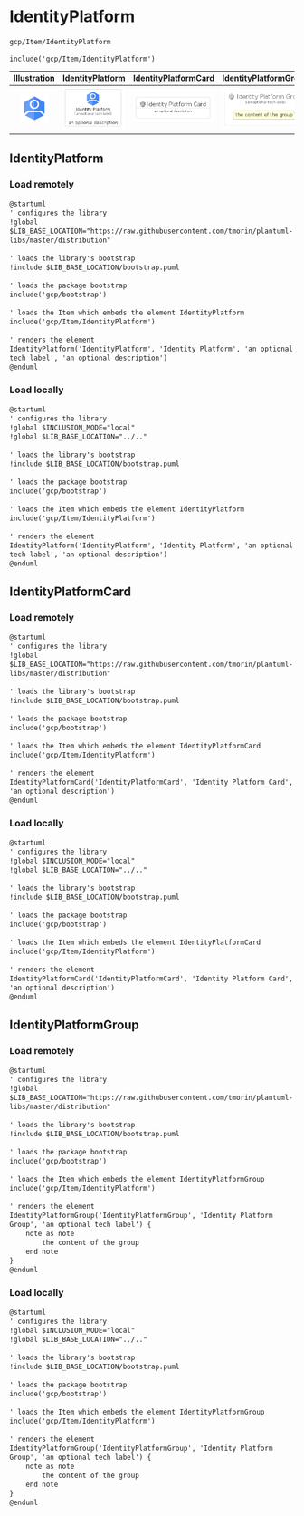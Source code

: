 # IdentityPlatform


```text
gcp/Item/IdentityPlatform
```

```text
include('gcp/Item/IdentityPlatform')
```



| Illustration | IdentityPlatform | IdentityPlatformCard | IdentityPlatformGroup |
| :---: | :---: | :---: | :---: |
| ![illustration for Illustration](../../gcp/Item/IdentityPlatform.png) | ![illustration for IdentityPlatform](../../gcp/Item/IdentityPlatform.Local.png) | ![illustration for IdentityPlatformCard](../../gcp/Item/IdentityPlatformCard.Local.png) | ![illustration for IdentityPlatformGroup](../../gcp/Item/IdentityPlatformGroup.Local.png) |




## IdentityPlatform

### Load remotely
```plantuml
@startuml
' configures the library
!global $LIB_BASE_LOCATION="https://raw.githubusercontent.com/tmorin/plantuml-libs/master/distribution"

' loads the library's bootstrap
!include $LIB_BASE_LOCATION/bootstrap.puml

' loads the package bootstrap
include('gcp/bootstrap')

' loads the Item which embeds the element IdentityPlatform
include('gcp/Item/IdentityPlatform')

' renders the element
IdentityPlatform('IdentityPlatform', 'Identity Platform', 'an optional tech label', 'an optional description')
@enduml
```

### Load locally
```plantuml
@startuml
' configures the library
!global $INCLUSION_MODE="local"
!global $LIB_BASE_LOCATION="../.."

' loads the library's bootstrap
!include $LIB_BASE_LOCATION/bootstrap.puml

' loads the package bootstrap
include('gcp/bootstrap')

' loads the Item which embeds the element IdentityPlatform
include('gcp/Item/IdentityPlatform')

' renders the element
IdentityPlatform('IdentityPlatform', 'Identity Platform', 'an optional tech label', 'an optional description')
@enduml
```

## IdentityPlatformCard

### Load remotely
```plantuml
@startuml
' configures the library
!global $LIB_BASE_LOCATION="https://raw.githubusercontent.com/tmorin/plantuml-libs/master/distribution"

' loads the library's bootstrap
!include $LIB_BASE_LOCATION/bootstrap.puml

' loads the package bootstrap
include('gcp/bootstrap')

' loads the Item which embeds the element IdentityPlatformCard
include('gcp/Item/IdentityPlatform')

' renders the element
IdentityPlatformCard('IdentityPlatformCard', 'Identity Platform Card', 'an optional description')
@enduml
```

### Load locally
```plantuml
@startuml
' configures the library
!global $INCLUSION_MODE="local"
!global $LIB_BASE_LOCATION="../.."

' loads the library's bootstrap
!include $LIB_BASE_LOCATION/bootstrap.puml

' loads the package bootstrap
include('gcp/bootstrap')

' loads the Item which embeds the element IdentityPlatformCard
include('gcp/Item/IdentityPlatform')

' renders the element
IdentityPlatformCard('IdentityPlatformCard', 'Identity Platform Card', 'an optional description')
@enduml
```

## IdentityPlatformGroup

### Load remotely
```plantuml
@startuml
' configures the library
!global $LIB_BASE_LOCATION="https://raw.githubusercontent.com/tmorin/plantuml-libs/master/distribution"

' loads the library's bootstrap
!include $LIB_BASE_LOCATION/bootstrap.puml

' loads the package bootstrap
include('gcp/bootstrap')

' loads the Item which embeds the element IdentityPlatformGroup
include('gcp/Item/IdentityPlatform')

' renders the element
IdentityPlatformGroup('IdentityPlatformGroup', 'Identity Platform Group', 'an optional tech label') {
    note as note
        the content of the group
    end note
}
@enduml
```

### Load locally
```plantuml
@startuml
' configures the library
!global $INCLUSION_MODE="local"
!global $LIB_BASE_LOCATION="../.."

' loads the library's bootstrap
!include $LIB_BASE_LOCATION/bootstrap.puml

' loads the package bootstrap
include('gcp/bootstrap')

' loads the Item which embeds the element IdentityPlatformGroup
include('gcp/Item/IdentityPlatform')

' renders the element
IdentityPlatformGroup('IdentityPlatformGroup', 'Identity Platform Group', 'an optional tech label') {
    note as note
        the content of the group
    end note
}
@enduml
```

